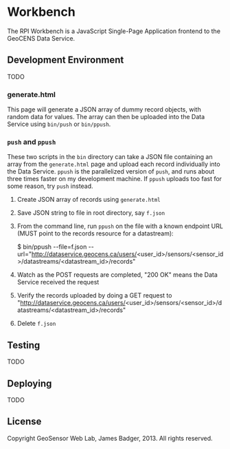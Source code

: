 # Workbench

The RPI Workbench is a JavaScript Single-Page Application frontend to the GeoCENS Data Service.

## Development Environment

TODO

### generate.html

This page will generate a JSON array of dummy record objects, with random data for values. The array can then be uploaded into the Data Service using `bin/push` or `bin/ppush`.

### `push` and `ppush`

These two scripts in the `bin` directory can take a JSON file containing an array from the `generate.html` page and upload each record individually into the Data Service. `ppush` is the parallelized version of `push`, and runs about three times faster on my development machine. If `ppush` uploads too fast for some reason, try `push` instead.

1. Create JSON array of records using `generate.html`
2. Save JSON string to file in root directory, say `f.json`
3. From the command line, run `ppush` on the file with a known endpoint URL (MUST point to the records resource for a datastream):

	$ bin/ppush --file=f.json --url="http://dataservice.geocens.ca/users/<user_id>/sensors/<sensor_id>/datastreams/<datastream_id>/records"

4. Watch as the POST requests are completed, "200 OK" means the Data Service received the request
5. Verify the records uploaded by doing a GET request to "http://dataservice.geocens.ca/users/<user_id>/sensors/<sensor_id>/datastreams/<datastream_id>/records"
6. Delete `f.json`

## Testing

TODO

## Deploying

TODO

## License

Copyright GeoSensor Web Lab, James Badger, 2013. All rights reserved.
